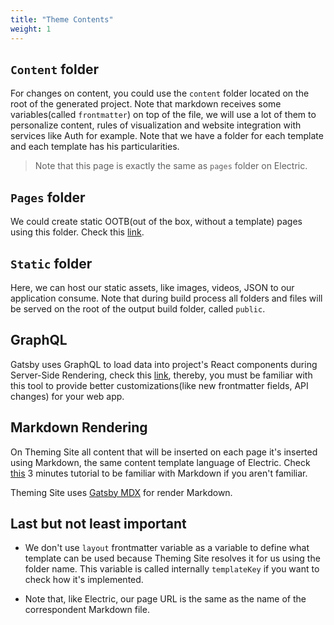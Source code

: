 ```yaml
---
title: "Theme Contents"
weight: 1
---
```


## `Content` folder
For changes on content, you could use the `content` folder located on the root of the generated project. Note that markdown receives some variables(called `frontmatter`) on top of the file, we will use a lot of them to personalize content, rules of visualization and website integration with services like Auth for example.
Note that we have a folder for each template and each template has his particularities.

>Note that this page is exactly the same as `pages` folder on Electric.

## `Pages` folder
We could create static OOTB(out of the box, without a template) pages using this folder. Check this [link](https://www.gatsbyjs.org/docs/creating-and-modifying-pages/).

## `Static` folder
Here, we can host our static assets, like images, videos, JSON to our application consume. Note that during build process all folders and files will be served on the root of the output build folder, called `public`.

## GraphQL
Gatsby uses GraphQL to load data into project's React components during Server-Side Rendering, check this [link](https://www.gatsbyjs.org/docs/querying-with-graphql/), thereby, you must be familiar with this tool to provide better customizations(like new frontmatter fields, API changes) for your web app.

## Markdown Rendering
On Theming Site all content that will be inserted on each page it's inserted using Markdown, the same content template language of Electric. Check [this](https://guides.github.com/features/mastering-markdown/) 3 minutes tutorial to be familiar with Markdown if you aren't familiar.

Theming Site uses [Gatsby MDX](https://github.com/ChristopherBiscardi/gatsby-mdx) for render Markdown.

## Last but not least important
- We don't use `layout` frontmatter variable as a variable to define what template can be used because Theming Site resolves it for us using the folder name. This variable is called internally `templateKey` if you want to check how it's implemented.

- Note that, like Electric, our page URL is the same as the name of the correspondent Markdown file.
